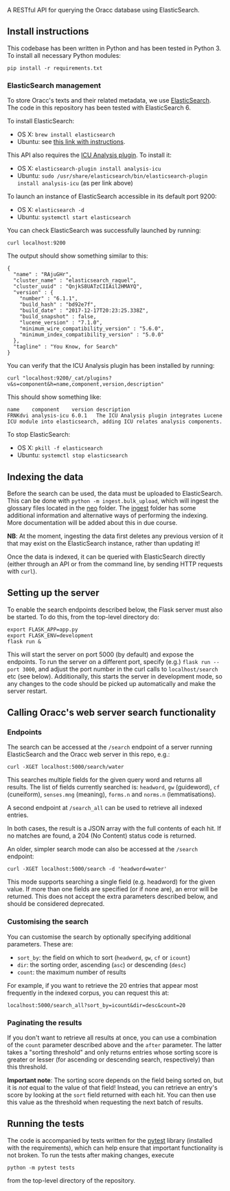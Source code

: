 A RESTful API for querying the Oracc database using ElasticSearch.

## Install instructions
This codebase has been written in Python and has been tested in Python 3. To
install all necessary Python modules:

```
pip install -r requirements.txt
```

### ElasticSearch management
To store Oracc's texts and their related metadata, we use
[ElasticSearch](https://www.elastic.co/products/elasticsearch). The code in
this repository has been tested with ElasticSearch 6.

To install ElasticSearch:
* OS X: `brew install elasticsearch`
* Ubuntu: see [this link with instructions](https://www.elastic.co/guide/en/elasticsearch/reference/current/_installation.html).

This API also requires the [ICU Analysis plugin](https://www.elastic.co/guide/en/elasticsearch/plugins/current/analysis-icu.html).
To install it:
* OS X: `elasticsearch-plugin install analysis-icu`
* Ubuntu: `sudo /usr/share/elasticsearch/bin/elasticsearch-plugin install analysis-icu` (as per link above)

To launch an instance of ElasticSearch accessible in its default port 9200:
* OS X: `elasticsearch -d`
* Ubuntu: `systemctl start elasticsearch`

You can check ElasticSearch was successfully launched by running:

```
curl localhost:9200
```

The output should show something similar to this:

```
{
  "name" : "RAjuGHr",
  "cluster_name" : "elasticsearch_raquel",
  "cluster_uuid" : "QnjkS8UATzCIIAil2HMAYQ",
  "version" : {
    "number" : "6.1.1",
    "build_hash" : "bd92e7f",
    "build_date" : "2017-12-17T20:23:25.338Z",
    "build_snapshot" : false,
    "lucene_version" : "7.1.0",
    "minimum_wire_compatibility_version" : "5.6.0",
    "minimum_index_compatibility_version" : "5.0.0"
  },
  "tagline" : "You Know, for Search"
}
```

You can verify that the ICU Analysis plugin has been installed by running:
```
curl "localhost:9200/_cat/plugins?v&s=component&h=name,component,version,description"
```
This should show something like:
```
name    component    version description
FRNKdvi analysis-icu 6.0.1   The ICU Analysis plugin integrates Lucene ICU module into elasticsearch, adding ICU relates analysis components.
```

To stop ElasticSearch:
* OS X: `pkill -f elasticsearch`
* Ubuntu: `systemctl stop elasticsearch`


## Indexing the data

Before the search can be used, the data must be uploaded to ElasticSearch. This
can be done with `python -m ingest.bulk_upload`, which will ingest the glossary
files located in the [neo](neo) folder. The [ingest](ingest) folder has
some additional information and alternative ways of performing the indexing.
More documentation will be added about this in due course.

**NB**: At the moment, ingesting the data first deletes any previous version
of it that may exist on the ElasticSearch instance, rather than updating it!

Once the data is indexed, it can be queried with ElasticSearch directly (either
through an API or from the command line, by sending HTTP requests with `curl`).


## Setting up the server

To enable the search endpoints described below, the Flask server must also be
started. To do this, from the top-level directory do:
```
export FLASK_APP=app.py
export FLASK_ENV=development
flask run &
```
This will start the server on port 5000 (by default) and expose the endpoints.
To run the server on a different port, specify (e.g.) `flask run --port 3000`,
and adjust the port number in the curl calls to `localhost/search` etc (see below).
Additionally, this starts the server in development mode, so any changes to the
code should be picked up automatically and make the server restart.

## Calling Oracc's web server search functionality

### Endpoints
The search can be accessed at the `/search` endpoint of a server running
ElasticSearch and the Oracc web server in this repo, e.g.:
```
curl -XGET localhost:5000/search/water
```

This searches multiple fields for the given query word and returns all
results. The list of fields currently searched is: `headword`, `gw`
(guideword), `cf` (cuneiform), `senses.mng` (meaning), `forms.n` and `norms.n`
(lemmatisations).

A second endpoint at `/search_all` can be used to retrieve all indexed entries.

In both cases, the result is a JSON array with the full contents of each hit. If
no matches are found, a 204 (No Content) status code is returned.

An older, simpler search mode can also be accessed at the `/search` endpoint:
```
curl -XGET localhost:5000/search -d 'headword=water'
```
This mode supports searching a single field (e.g. headword) for the given value.
If more than one fields are specified (or if none are), an error will be
returned. This does not accept the extra parameters described below, and should
be considered deprecated.

### Customising the search

You can customise the search by optionally specifying additional parameters.
These are:
- `sort_by`: the field on which to sort (`headword`, `gw`, `cf` or `icount`)
- `dir`: the sorting order, ascending (`asc`) or descending (`desc`)
- `count`: the maximum number of results

For example, if you want to retrieve the 20 entries that appear most frequently
in the indexed corpus, you can request this at:
```
localhost:5000/search_all?sort_by=icount&dir=desc&count=20
```

### Paginating the results

If you don't want to retrieve all results at once, you can use a combination of
the `count` parameter described above and the `after` parameter. The latter
takes a "sorting threshold" and only returns entries whose sorting score is
greater or lesser (for ascending or descending search, respectively) than this
threshold.

**Important note**: The sorting score depends on the field being sorted on, but
it is *not* equal to the value of that field! Instead, you can retrieve an
entry's score by looking at the `sort` field returned with each hit. You can
then use this value as the threshold when requesting the next batch of results.

## Running the tests
The code is accompanied by tests written for the [pytest](https://pytest.org)
library (installed with the requirements), which can help ensure that important
functionality is not broken. To run the tests after making changes, execute
```
python -m pytest tests
```
from the top-level directory of the repository.
